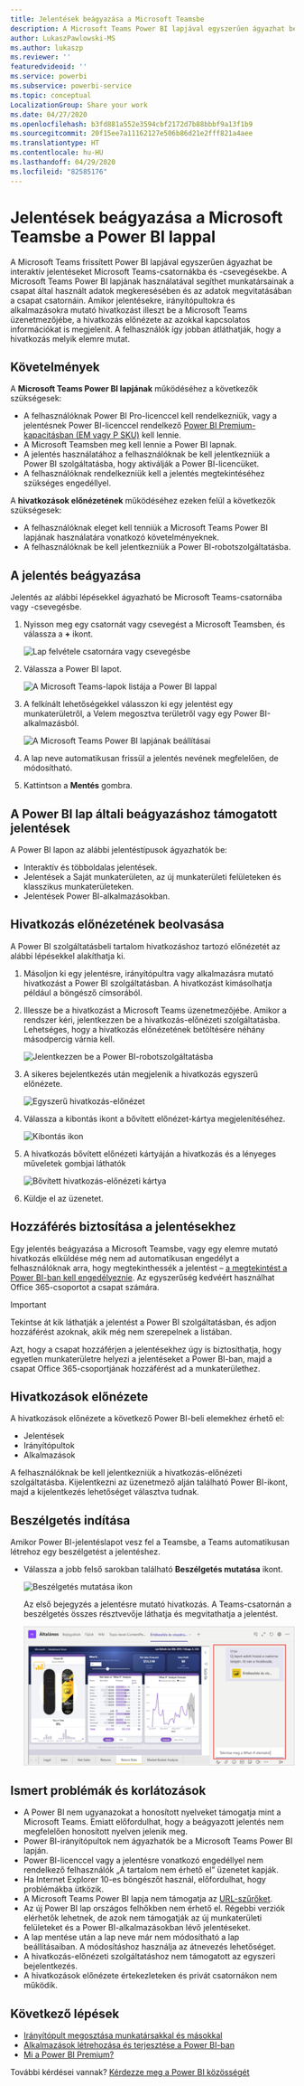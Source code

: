 ```yaml
---
title: Jelentések beágyazása a Microsoft Teamsbe
description: A Microsoft Teams Power BI lapjával egyszerűen ágyazhat be interaktív jelentéseket csatornákba és csevegésekbe.
author: LukaszPawlowski-MS
ms.author: lukaszp
ms.reviewer: ''
featuredvideoid: ''
ms.service: powerbi
ms.subservice: powerbi-service
ms.topic: conceptual
LocalizationGroup: Share your work
ms.date: 04/27/2020
ms.openlocfilehash: b3fd881a552e3594cbf2172d7b88bbbf9a13f1b9
ms.sourcegitcommit: 20f15ee7a11162127e506b86d21e2fff821a4aee
ms.translationtype: HT
ms.contentlocale: hu-HU
ms.lasthandoff: 04/29/2020
ms.locfileid: "82585176"
---
```

# <a name="embed-reports-in-microsoft-teams-with-the-power-bi-tab"></a>Jelentések beágyazása a Microsoft Teamsbe a Power BI lappal

A Microsoft Teams frissített Power BI lapjával egyszerűen ágyazhat be interaktív jelentéseket Microsoft Teams-csatornákba és -csevegésekbe. A Microsoft Teams Power BI lapjának használatával segíthet munkatársainak a csapat által használt adatok megkeresésében és az adatok megvitatásában a csapat csatornáin.  Amikor jelentésekre, irányítópultokra és alkalmazásokra mutató hivatkozást illeszt be a Microsoft Teams üzenetmezőjébe, a hivatkozás előnézete az azokkal kapcsolatos információkat is megjelenít. A felhasználók így jobban átláthatják, hogy a hivatkozás melyik elemre mutat.

## <a name="requirements"></a>Követelmények

A **Microsoft Teams Power BI lapjának** működéséhez a következők szükségesek:

- A felhasználóknak Power BI Pro-licenccel kell rendelkezniük, vagy a jelentésnek Power BI-licenccel rendelkező [Power BI Premium-kapacitásban (EM vagy P SKU)](service-premium-what-is.md) kell lennie.
- A Microsoft Teamsben meg kell lennie a Power BI lapnak.
- A jelentés használatához a felhasználóknak be kell jelentkezniük a Power BI szolgáltatásba, hogy aktiválják a Power BI-licencüket.
- A felhasználóknak rendelkezniük kell a jelentés megtekintéséhez szükséges engedéllyel.

A **hivatkozások előnézetének** működéséhez ezeken felül a következők szükségesek:
- A felhasználóknak eleget kell tenniük a Microsoft Teams Power BI lapjának használatára vonatkozó követelményeknek.
- A felhasználóknak be kell jelentkezniük a Power BI-robotszolgáltatásba. 


## <a name="embed-your-report"></a>A jelentés beágyazása

Jelentés az alábbi lépésekkel ágyazható be Microsoft Teams-csatornába vagy -csevegésbe.

1. Nyisson meg egy csatornát vagy csevegést a Microsoft Teamsben, és válassza a **+** ikont.

    ![Lap felvétele csatornára vagy csevegésbe](media/service-embed-report-microsoft-teams/service-embed-report-microsoft-teams-add.png)

2. Válassza a Power BI lapot.

    ![A Microsoft Teams-lapok listája a Power BI lappal](media/service-embed-report-microsoft-teams/service-embed-report-microsoft-teams-tab.png)

3. A felkínált lehetőségekkel válasszon ki egy jelentést egy munkaterületről, a Velem megosztva területről vagy egy Power BI-alkalmazásból.

    ![A Microsoft Teams Power BI lapjának beállításai](media/service-embed-report-microsoft-teams/service-embed-report-microsoft-teams-tab-settings.png)

4. A lap neve automatikusan frissül a jelentés nevének megfelelően, de módosítható. 

5. Kattintson a **Mentés** gombra.

## <a name="supported-reports-for-embedding-the-power-bi-tab"></a>A Power BI lap általi beágyazáshoz támogatott jelentések
A Power BI lapon az alábbi jelentéstípusok ágyazhatók be:

- Interaktív és többoldalas jelentések.
- Jelentések a Saját munkaterületen, az új munkaterületi felületeken és klasszikus munkaterületeken.
- Jelentések Power BI-alkalmazásokban.

## <a name="get-a-link-preview"></a>Hivatkozás előnézetének beolvasása

A Power BI szolgáltatásbeli tartalom hivatkozáshoz tartozó előnézetét az alábbi lépésekkel alakíthatja ki.

1. Másoljon ki egy jelentésre, irányítópultra vagy alkalmazásra mutató hivatkozást a Power BI szolgáltatásban. A hivatkozást kimásolhatja például a böngésző címsorából.

2. Illessze be a hivatkozást a Microsoft Teams üzenetmezőjébe. Amikor a rendszer kéri, jelentkezzen be a hivatkozás-előnézeti szolgáltatásba. Lehetséges, hogy a hivatkozás előnézetének betöltésére néhány másodpercig várnia kell.

    ![Jelentkezzen be a Power BI-robotszolgáltatásba](media/service-embed-report-microsoft-teams/service-teams-link-preview-sign-in-needed.png)

3. A sikeres bejelentkezés után megjelenik a hivatkozás egyszerű előnézete.

    ![Egyszerű hivatkozás-előnézet](media/service-embed-report-microsoft-teams/service-teams-link-preview-basic.png)

4. Válassza a kibontás ikont a bővített előnézet-kártya megjelenítéséhez.

    ![Kibontás ikon](media/service-embed-report-microsoft-teams/service-teams-link-preview-expand-icon.png)

5. A hivatkozás bővített előnézeti kártyáján a hivatkozás és a lényeges műveletek gombjai láthatók

    ![Bővített hivatkozás-előnézeti kártya](media/service-embed-report-microsoft-teams/service-teams-link-preview-nice-card.png)

6. Küldje el az üzenetet.



## <a name="grant-access-to-reports"></a>Hozzáférés biztosítása a jelentésekhez

Egy jelentés beágyazása a Microsoft Teamsbe, vagy egy elemre mutató hivatkozás elküldése még nem ad automatikusan engedélyt a felhasználóknak arra, hogy megtekinthessék a jelentést – [a megtekintést a Power BI-ban kell engedélyeznie](service-share-dashboards.md). Az egyszerűség kedvéért használhat Office 365-csoportot a csapat számára. 

> [!IMPORTANT]
> Tekintse át kik láthatják a jelentést a Power BI szolgáltatásban, és adjon hozzáférést azoknak, akik még nem szerepelnek a listában.

Azt, hogy a csapat hozzáférjen a jelentésekhez úgy is biztosíthatja, hogy egyetlen munkaterületre helyezi a jelentéseket a Power BI-ban, majd a csapat Office 365-csoportjának hozzáférést ad a munkaterülethez.

## <a name="link-previews"></a>Hivatkozások előnézete 

A hivatkozások előnézete a következő Power BI-beli elemekhez érhető el:
- Jelentések
- Irányítópultok
- Alkalmazások

A felhasználóknak be kell jelentkezniük a hivatkozás-előnézeti szolgáltatásba. Kijelentkezni az üzenetmező alján található Power BI-ikont, majd a kijelentkezés lehetőséget választva tudnak.

## <a name="start-a-conversation"></a>Beszélgetés indítása

Amikor Power BI-jelentéslapot vesz fel a Teamsbe, a Teams automatikusan létrehoz egy beszélgetést a jelentéshez. 

- Válassza a jobb felső sarokban található **Beszélgetés mutatása** ikont.

    ![Beszélgetés mutatása ikon](media/service-embed-report-microsoft-teams/power-bi-teams-conversation-icon.png)

    Az első bejegyzés a jelentésre mutató hivatkozás. A Teams-csatornán a beszélgetés összes résztvevője láthatja és megvitathatja a jelentést.

    ![Beszélgetés](media/service-embed-report-microsoft-teams/power-bi-teams-conversation-tab.png)

## <a name="known-issues-and-limitations"></a>Ismert problémák és korlátozások

- A Power BI nem ugyanazokat a honosított nyelveket támogatja mint a Microsoft Teams. Emiatt előfordulhat, hogy a beágyazott jelentés nem megfelelően honosított nyelven jelenik meg.
- Power BI-irányítópultok nem ágyazhatók be a Microsoft Teams Power BI lapján.
- Power BI-licenccel vagy a jelentésre vonatkozó engedéllyel nem rendelkező felhasználók „A tartalom nem érhető el” üzenetet kapják.
- Ha Internet Explorer 10-es böngészőt használ, előfordulhat, hogy problémákba ütközik. <!--You can look at the [browsers support for Power BI](consumer/end-user-browsers.md) and for [Office 365](https://products.office.com/office-system-requirements#Browsers-section). -->
- A Microsoft Teams Power BI lapja nem támogatja az [URL-szűrőket](service-url-filters.md).
- Az új Power BI lap országos felhőkben nem érhető el. Régebbi verziók elérhetők lehetnek, de azok nem támogatják az új munkaterületi felületeket és a Power BI-alkalmazásokban lévő jelentéseket. 
- A lap mentése után a lap neve már nem módosítható a lap beállításaiban. A módosításhoz használja az átnevezés lehetőséget.
- A hivatkozás-előnézeti szolgáltatáshoz nem támogatott az egyszeri bejelentkezés.
- A hivatkozások előnézete értekezleteken és privát csatornákon nem működik.

## <a name="next-steps"></a>Következő lépések
- [Irányítópult megosztása munkatársakkal és másokkal](service-share-dashboards.md)  
- [Alkalmazások létrehozása és terjesztése a Power BI-ban](service-create-distribute-apps.md)  
- [Mi a Power BI Premium?](service-premium-what-is.md)

További kérdései vannak? [Kérdezze meg a Power BI közösségét](https://community.powerbi.com/)
